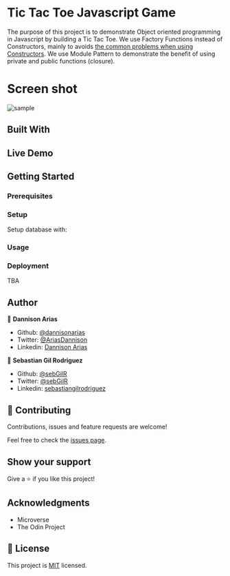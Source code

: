 # Tic Tac Toe Javascript Game

The purpose of this project is to demonstrate Object oriented programming in Javascript by building a Tic Tac Toe. We use Factory Functions instead of Constructors, mainly to avoids [the common problems when using Constructors](http://programmersought.com/article/1489923583/;jsessionid=F19A3E3A71789826419AE74550D104A2). We use Module Pattern to demonstrate the benefit of using private and public functions (closure). 

# Screen shot
![sample](ss.png)

## Built With


## Live Demo


## Getting Started



### Prerequisites



### Setup

Setup database with:
### Usage
### Deployment

TBA

## Author

👤 **Dannison Arias**

- Github: [@dannisonarias](https://github.com/dannisonarias)
- Twitter: [@AriasDannison](https://twitter.com/AriasDannison)
- Linkedin: [Dannison Arias](https://www.linkedin.com/in/dannison-arias-777919190/)

👤 **Sebastian Gil Rodriguez**

- Github: [@sebGilR](https://github.com/sebGilR)
- Twitter: [@sebGilR](https://twitter.com/sebGilR)
- Linkedin: [sebastiangilrodriguez](https://www.linkedin.com/in/sebastiangilrodriguez)
## 🤝 Contributing

Contributions, issues and feature requests are welcome!

Feel free to check the [issues page](issues/).

## Show your support

Give a ⭐️ if you like this project!

## Acknowledgments

- Microverse
- The Odin Project

## 📝 License

This project is [MIT](./license.md) licensed.
